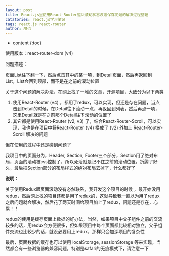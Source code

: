 ```yaml
---
layout: post
title: React.js里使用React-Router返回滚动状态没法保存问题的解决过程整理
catatories: react.js学习笔记
tags: react.js react-router
author: 朋也
---
```


* content
{:toc}

使用版本：react-router-dom (v4)

问题描述：

页面List往下翻一下，然后点击其中的某一项，到Detail页面，然后再返回到List，List会回到顶部，而不是在之前的滚动位置





关于这个问题的解决办法，在网上找了一堆的文章，开源项目，大致分为以下两类

1. 使用React-Router (v4) ，都用了redux，可以实现，但还是存在问题，当点击到Detail的时候，在Detail往下滚动一点，再返回到列表，然后再点一项，这里Detail就是在之前那个Detail往下滚动的位置了
2. 其它都是使用React-Router (v2, v3) 了，结合React-Router-Scroll，可以实现，我也是在项目中将React-Router (v4) 换成了 (v2) 外加上 React-Router-Scroll 解决的问题

但在使用的过程中还是碰到问题了

我项目中的页面分为，Header, Section, Footer三个部分，Section用了绝对布局，页面的滚动被css控制了，所以死活就是记不住之前的滚动位置，折腾了好久，最后把Section部分的布局样式的绝对布局去掉了，什么都好了

**说明：**

关于使用Redux跟页面滚动没有必然联系，我开发这个项目的时候 ，最开始没用redux，然后网上找的项目还都是用了redux的，这就导致我一直以为用了redux之后问题就会解决，然后花了两天时间给项目加上了redux，问题还是存在，心累！！

redux的使用是缓存页面上数据的好办法，当然，如果项目中父子组件之前的交流较多的话，用redux会方便很多，但如果项目中每个页面都比较相对独立，父子组件交流也比较少的话，就没必要用上redux，那样只会加深项目的复杂性

最后，页面数据的缓存也可以使用 localStorage, sessionStorage 等来实现，当然都会有一些浏览器的兼容问题，特别是safari的无痕模式下，请注意一下
